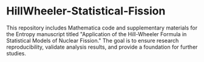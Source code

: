 # HillWheeler-Statistical-Fission
This repository includes Mathematica code and supplementary materials for the Entropy manuscript titled "Application of the Hill-Wheeler Formula in Statistical Models of Nuclear Fission." The goal is to ensure research reproducibility, validate analysis results, and provide a foundation for further studies.
